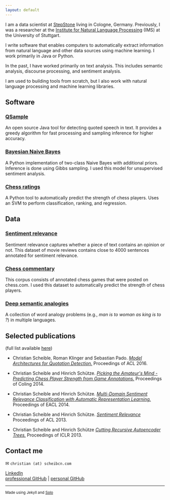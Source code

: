 ```yaml
---
layout: default
---
```


I am a data scientist at [StepStone](https://www.stepstone.com/) living 
in Cologne, Germany.  Previously, I
was a researcher at the [Institute for Natural Language
Processing](http://www.ims.uni-stuttgart.de/) (IMS) at the University of
Stuttgart.

I write software that enables computers to automatically extract
information from natural language and other data sources using machine learning. 
I work primarily in Java or Python.

In the past, I have worked primarily on text analysis. This includes
semantic analysis, discourse processing, and sentiment analysis. 

I am used to building tools from scratch, but I also work with natural
language processing and machine learning libraries.


## Software 

### [QSample](http://github.com/christianscheible/qsample) 

An open source Java tool for detecting quoted speech in text. It
provides a greedy algorithm for fast processing and sampling inference
for higher accuracy.

### [Bayesian Naive Bayes](http://github.com/christianscheible/BNB) 

A Python implementation of two-class Naive Bayes with additional
priors. Inference is done using Gibbs sampling. I used this model for
unsupervised sentiment analysis.

### [Chess ratings](http://github.com/christianscheible/chessratings) 

A Python tool to automatically predict the strength of chess players.
Uses an SVM to perform classification, ranking, and regression.


## Data

### [Sentiment relevance](http://www.ims.uni-stuttgart.de/data/sr)

Sentiment relevance captures whether a piece of text contains an opinion
or not. This dataset of movie reviews contains close to 4000 sentences
annotated for sentiment relevance.

### [Chess commentary](http://www.ims.uni-stuttgart.de/data/chess) 

This corpus consists of annotated chess games that were posted on
chess.com. I used this dataset to automatically predict the strength of
chess players.

### [Deep semantic analogies](http://www.ims.uni-stuttgart.de/forschung/ressourcen/lexika/analogies_ims/analogies.html)

A collection of word analogy problems (e.g., *man is to woman as king is
to ?*) in multiple languages.
 

## Selected publications 

(full list available [here](http://www.ims.uni-stuttgart.de/~scheibcn/))

* Christian Scheible, Roman Klinger and Sebastian Pado. [*Model
Architectures for Quotation
Detection.*](https://aclweb.org/anthology/P/P16/P16-1164.pdf)
Proceedings of ACL 2016.

* Christian Scheible and Hinrich Schütze. [*Picking the Amateur's Mind -
Predicting Chess Player Strength from Game
Annotations.*](http://aclweb.org/anthology/C/C14/C14-1031.pdf)
Proceedings of Coling 2014.

* Christian Scheible and Hinrich Schütze. [*Multi-Domain Sentiment
Relevance Classification with Automatic Representation
Learning.*](https://www.aclweb.org/anthology/E/E14/E14-4039.pdf)
Proceedings of EACL 2014.

* Christian Scheible and Hinrich Schütze. [*Sentiment
Relevance*](http://aclweb.org/anthology/P/P13/P13-1094.pdf) Proceedings
of ACL 2013.

* Christian Scheible and Hinrich Schütze [*Cutting Recursive Autoencoder
Trees.*](http://arxiv.org/abs/1301.2811) Proceedings of ICLR 2013.


## Contact me

✉ `christian (at) scheibcn.com`

[LinkedIn](https://de.linkedin.com/in/christian-scheible-20a036a3/de) <br/>
[professional GitHub](http://github.com/christianscheible) |
[personal GitHub](http://github.com/imbadatgit)


---------------
<small>Made using Jekyll and [Solo](http://chibicode.github.io/solo)</small>


